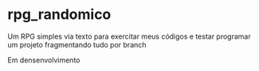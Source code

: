 # rpg_randomico
 Um RPG simples via texto para exercitar meus códigos e testar programar um projeto fragmentando tudo por branch
 
Em densenvolvimento
